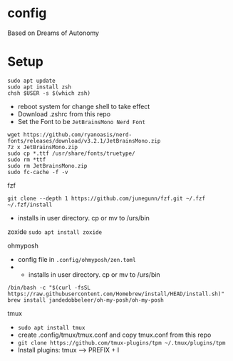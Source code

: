 # config
Based on Dreams of Autonomy 

# Setup 
```
sudo apt update
sudo apt install zsh
chsh $USER -s $(which zsh)
```
- reboot system for change shell to take effect
- Download .zshrc from this repo
- Set the Font to be `JetBrainsMono Nerd Font`
```
wget https://github.com/ryanoasis/nerd-fonts/releases/download/v3.2.1/JetBrainsMono.zip
7z x JetBrainsMono.zip
sudo cp *.ttf /usr/share/fonts/truetype/
sudo rm *ttf
sudo rm JetBrainsMono.zip
sudo fc-cache -f -v
```

fzf
```
git clone --depth 1 https://github.com/junegunn/fzf.git ~/.fzf
~/.fzf/install
```
- installs in user directory. cp or mv to /urs/bin

zoxide
`sudo apt install zoxide`

ohmyposh
- config file in `.config/ohmyposh/zen.toml`
- - installs in user directory. cp or mv to /urs/bin
```
/bin/bash -c "$(curl -fsSL https://raw.githubusercontent.com/Homebrew/install/HEAD/install.sh)"
brew install jandedobbeleer/oh-my-posh/oh-my-posh
```
tmux
- `sudo apt install tmux`
- create .config/tmux/tmux.conf and copy tmux.conf from this repo
- `git clone https://github.com/tmux-plugins/tpm ~/.tmux/plugins/tpm`
- Install plugins: tmux --> PREFIX + I
